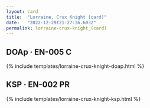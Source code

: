 ```yaml
---
layout: card
title:  "Lorraine, Crux Knight (card)"
date:   "2022-12-29T21:27:36.603Z"
permalink: lorraine-crux-knight_(card)
---
```


## DOAp &middot; EN-005 C

{% include templates/lorraine-crux-knight-doap.html %}


## KSP &middot; EN-002 PR

{% include templates/lorraine-crux-knight-ksp.html %}
